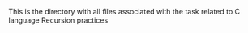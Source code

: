 This is the directory with all files associated with the task related to C language Recursion practices
